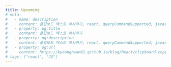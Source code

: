 ```yaml
---
title: Upcoming
# meta:
#   - name: description
#     content: 클립보드 텍스트 복사하기, react, queryCommandSupported, javascript, react16, react hook, 리엑트, 프론트엔드, 웹, web, javascript copy to clipboard, navigator, clipboard
#   - property: og:title
#     content: 클립보드 텍스트 복사하기
#   - property: og:description
#     content: 클립보드 텍스트 복사하기, react, queryCommandSupported, javascript, react16, react hook, 리엑트, 프론트엔드, 웹, web, javascript copy to clipboard, navigator, clipboard
#   - property: og:url
#     content: https://kyounghwan01.github.io/blog/React/clipboard-copy/
# tags: ["react", "JS"]
---
```

<!-- 
# 클립보드 텍스트 복사하기

## 서론

오늘은 웹에서 공유하기 또는 url 복사하기 같은 기능을 편하게 유저에게 제공할 때 두루 쓰이는 기능인 유저가 버튼 클릭시 컴퓨터에 텍스트가 복사되는 (cmd + c) 기능에 대해서 포스팅 하겠습니다!

클립보드를 복사하는 방법은 2가지 방법이 있습니다. 첫번째는 [clipboard-api](https://developer.mozilla.org/en-US/docs/Web/API/Navigator/clipboard)를 사용하는 방법과 [queryCommandSupported](https://developer.mozilla.org/en-US/docs/Web/API/Document/queryCommandSupported)를 사용하는 방법이 있습니다.

`queryCommandSupported`를 이용하여 클립보드에 데이터를 복사하는 방법은 [exeCommand](https://developer.mozilla.org/en-US/docs/Web/API/Document/execCommand)를 사용하거나 [clipboard api](https://developer.mozilla.org/en-US/docs/Web/API/Clipboard_API)를 사용하는 방법이 있습니다.

:::warning 중요
`queryCommandSupported`는 곧 사용을 중지한다고 하니 `clipboard-api`를 사용하시기를 권유드립니다.
:::

## 흐름

1. 브라우저가 `navigator.clipboard`를 지원하는지 확인 (지원하면 clipboard api 사용, 지원안하면 2번으로 이동)
2. 현재 브라우저가 `copy` 기능을 지원하는지 확인
3. 지원한다면 `textarea`를 만들어서 내부에 원하는 text를 복사
4. 복사한 텍스트를 `document.body`에 `appendChild`
5. `exeCommand`를 이용하여 복사
6. 복사 완료했다면 `body`에 추가한 `textarea`를 삭제

## 예시 코드

- 아래 코드의 경우 모든 브라우저에서 사용 가능하도록 만들었으니 바로 사용 가능합니다!

```jsx
import React from "react";

export default function ClipboardCopy() {
  const doCopy = text => {
    // 흐음 1.
    if (navigator.clipboard) {
      // (IE는 사용 못하고, 크롬은 66버전 이상일때 사용 가능합니다.)
      navigator.clipboard
        .writeText(text)
        .then(() => {
          alert("클립보드에 복사되었습니다.");
        })
        .catch(() => {
          alert("복사를 다시 시도해주세요.");
        });
    } else {
      // 흐름 2.
      if (!document.queryCommandSupported("copy")) {
        return alert("복사하기가 지원되지 않는 브라우저입니다.");
      }

      // 흐름 3.
      const textarea = document.createElement("textarea");
      textarea.value = text;
      textarea.style.top = 0;
      textarea.style.left = 0;
      textarea.style.position = "fixed";

      // 흐름 4.
      document.body.appendChild(textarea);
      // focus() -> 사파리 브라우저 서포팅
      textarea.focus();
      // select() -> 사용자가 입력한 내용을 영역을 설정할 때 필요
      textarea.select();
      // 흐름 5.
      document.execCommand("copy");
      // 흐름 6.
      document.body.removeChild(textarea);
      alert("클립보드에 복사되었습니다.");
    }
  };

  return (
    <button onClick={() => doCopy("복사할텍스트입니다!")}>복사하기</button>
  );
}
```

<TagLinks />

<Comment /> -->
